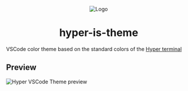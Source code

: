 <p align="center">
<img src="https://raw.githubusercontent.com/haudraufhaun/hyper-is-theme/main/img/Hyper_Logo.png" alt="Logo">
</p>

<h1 align="center">hyper-is-theme</h1>

VSCode color theme based on the standard colors of the [Hyper terminal](https://hyper.is/)

## Preview

![Hyper VSCode Theme preview](https://raw.githubusercontent.com/haudraufhaun/hyper-is-theme/main/img/screenshot_vue.png)
